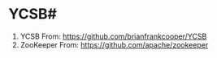 YCSB#
==========

1. YCSB From:      https://github.com/brianfrankcooper/YCSB
2. ZooKeeper From: https://github.com/apache/zookeeper
